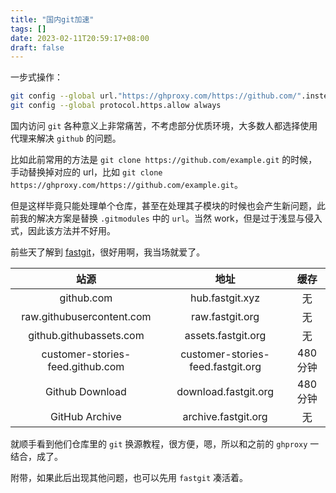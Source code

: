 ```yaml
---
title: "国内git加速"
tags: []
date: 2023-02-11T20:59:17+08:00
draft: false
---
```


一步式操作：

```bash
git config --global url."https://ghproxy.com/https://github.com/".insteadOf "https://github.com/"
git config --global protocol.https.allow always
```

<!--more-->

国内访问 ``git`` 各种意义上非常痛苦，不考虑部分优质环境，大多数人都选择使用代理来解决 ``github`` 的问题。

比如此前常用的方法是 ``git clone https://github.com/example.git`` 的时候，手动替换掉对应的 url，比如 ``git clone https://ghproxy.com/https://github.com/example.git``。

但是这样毕竟只能处理单个仓库，甚至在处理其子模块的时候也会产生新问题，此前我的解决方案是替换 `.gitmodules` 中的 `url`。当然 work，但是过于浅显与侵入式，因此该方法并不好用。

前些天了解到 [fastgit](https://doc.fastgit.org/zh-cn/guide.html#web-%E7%9A%84%E4%BD%BF%E7%94%A8)，很好用啊，我当场就爱了。


| 站源 | 地址 | 缓存 |
| :---: | :---: | :---: |
| github.com | hub.fastgit.xyz | 无 |
| raw.githubusercontent.com | raw.fastgit.org | 无 |
| github.githubassets.com | assets.fastgit.org | 无 |
| customer-stories-feed.github.com | customer-stories-feed.fastgit.org | 480 分钟 |
| Github Download | download.fastgit.org | 480 分钟 |
| GitHub Archive | archive.fastgit.org | 无 |

就顺手看到他们仓库里的 `git` 换源教程，很方便，嗯，所以和之前的 `ghproxy` 一结合，成了。

附带，如果此后出现其他问题，也可以先用 `fastgit` 凑活着。
